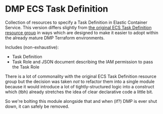 # DMP ECS Task Definition

Collection of resources to specify a Task Definition in Elastic Container Service. This version differs slightly from [the original ECS Task Definition resource group](../ecs-fargate-task-definition) in ways which are designed to make it easier to adopt within the already mature DMP Terraform environments.

Includes (non-exhaustive):

* Task Definition
* Task Role and JSON document describing the IAM permission to pass the Task Role

There is a lot of commonality with the original ECS Task Definition resource group but the decision was taken _not_ to refactor them into a single module because it would introduce a lot of tightly-structured logic into a construct which (tbh) already stretches the idea of clear declarative code a little bit.

So we're bolting this module alongside that and when (if?) DMP is ever shut down, it can safely be removed.
